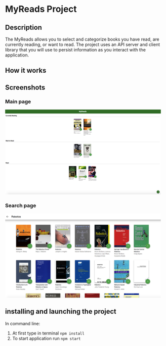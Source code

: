 # MyReads Project

## Description
The MyReads  allows you to select and categorize books you have read, are currently reading, or want to read. The project uses an API server and client library that you will use to persist information as you interact with the application.

## How it works

## Screenshots

### Main page
![Main page](./scrin1.png)

### Search page
![Search page](./scrin2.png)

## installing and launching the project
In command line:
1. At first type in terminal `npm install`
2. To start application run `npm start`